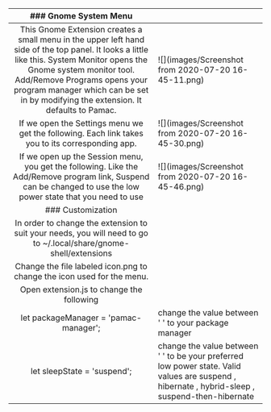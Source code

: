 |                    ### Gnome System Menu                     |                                                              |
| :----------------------------------------------------------: | ------------------------------------------------------------ |
| This Gnome Extension creates a small menu in the upper left hand side of the top panel. It looks a little like this. System Monitor opens the Gnome system monitor tool. Add/Remove Programs opens your program manager which can be set in by modifying the extension. It defaults to Pamac. | ![](images/Screenshot from 2020-07-20 16-45-11.png)          |
| If we open the Settings menu we get the following. Each link takes you to its corresponding app. | ![](images/Screenshot from 2020-07-20 16-45-30.png)          |
| If we open up the Session menu, you get the following. Like the Add/Remove program link, Suspend can be changed to use the low power state that you need to use | ![](images/Screenshot from 2020-07-20 16-45-46.png)          |
|                      ### Customization                       |                                                              |
| In order to change the extension to suit your needs, you will need to go to  ~/.local/share/gnome-shell/extensions |                                                              |
| Change the file labeled icon.png to change the icon used for the menu. |                                                              |
|          Open extension.js to change the following           |                                                              |
|            let packageManager = 'pamac-manager';             | change the value between ' ' to your package manager         |
|                 let sleepState = 'suspend';                  | change the value between ' ' to be your preferred low power state. Valid values are suspend , hibernate , hybrid-sleep , suspend-then-hibernate |

